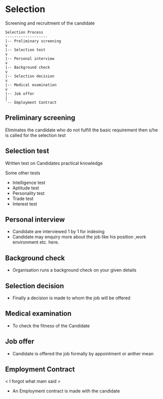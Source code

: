 # Selection
Screening and recruitment of the candidate


```
Selection Process
-------------------
|-- Preliminary screening
v
|-- Selection test
v
|-- Personal interview
v
|-- Background check
v
|-- Selection decision
v
|-- Medical examination
v
|-- Job offer
|
`-- Employment Contract
```


## Preliminary screening
Eliminates the candidate who do not fulfill the basic requirement
then s/he is called for the selection test

## Selection test
Written test on Candidates practical knowledge 

Some other tests
+ Intelligence test
+ Aptitude test
+ Personality test
+ Trade test
+ Interest test

## Personal interview
+ Candidate are interviewed 1 by 1 for indexing
+ Candidate may enquiry more about the job like his position ,work
  environment etc. here.

## Background check
+ Organisation runs a background check on your given details

## Selection decision
+ Finally a decision is made to whom the job will be offered

## Medical examination
+ To check the fitness of the Candidate

## Job offer
+ Candidate is offered the job formally by appointment or anther mean

## Employment Contract
< I forgot what mam said >
+ An Employment contract is made with the candidate
